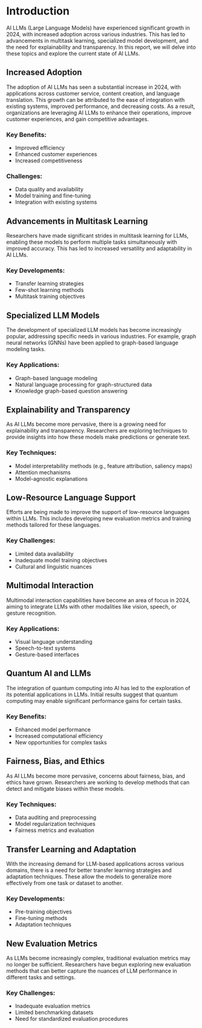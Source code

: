 # Introduction
AI LLMs (Large Language Models) have experienced significant growth in 2024, with increased adoption across various industries. This has led to advancements in multitask learning, specialized model development, and the need for explainability and transparency. In this report, we will delve into these topics and explore the current state of AI LLMs.

## Increased Adoption
The adoption of AI LLMs has seen a substantial increase in 2024, with applications across customer service, content creation, and language translation. This growth can be attributed to the ease of integration with existing systems, improved performance, and decreasing costs. As a result, organizations are leveraging AI LLMs to enhance their operations, improve customer experiences, and gain competitive advantages.

### Key Benefits:
*   Improved efficiency
*   Enhanced customer experiences
*   Increased competitiveness

### Challenges:
*   Data quality and availability
*   Model training and fine-tuning
*   Integration with existing systems

## Advancements in Multitask Learning
Researchers have made significant strides in multitask learning for LLMs, enabling these models to perform multiple tasks simultaneously with improved accuracy. This has led to increased versatility and adaptability in AI LLMs.

### Key Developments:
*   Transfer learning strategies
*   Few-shot learning methods
*   Multitask training objectives

## Specialized LLM Models
The development of specialized LLM models has become increasingly popular, addressing specific needs in various industries. For example, graph neural networks (GNNs) have been applied to graph-based language modeling tasks.

### Key Applications:
*   Graph-based language modeling
*   Natural language processing for graph-structured data
*   Knowledge graph-based question answering

## Explainability and Transparency
As AI LLMs become more pervasive, there is a growing need for explainability and transparency. Researchers are exploring techniques to provide insights into how these models make predictions or generate text.

### Key Techniques:
*   Model interpretability methods (e.g., feature attribution, saliency maps)
*   Attention mechanisms
*   Model-agnostic explanations

## Low-Resource Language Support
Efforts are being made to improve the support of low-resource languages within LLMs. This includes developing new evaluation metrics and training methods tailored for these languages.

### Key Challenges:
*   Limited data availability
*   Inadequate model training objectives
*   Cultural and linguistic nuances

## Multimodal Interaction
Multimodal interaction capabilities have become an area of focus in 2024, aiming to integrate LLMs with other modalities like vision, speech, or gesture recognition.

### Key Applications:
*   Visual language understanding
*   Speech-to-text systems
*   Gesture-based interfaces

## Quantum AI and LLMs
The integration of quantum computing into AI has led to the exploration of its potential applications in LLMs. Initial results suggest that quantum computing may enable significant performance gains for certain tasks.

### Key Benefits:
*   Enhanced model performance
*   Increased computational efficiency
*   New opportunities for complex tasks

## Fairness, Bias, and Ethics
As AI LLMs become more pervasive, concerns about fairness, bias, and ethics have grown. Researchers are working to develop methods that can detect and mitigate biases within these models.

### Key Techniques:
*   Data auditing and preprocessing
*   Model regularization techniques
*   Fairness metrics and evaluation

## Transfer Learning and Adaptation
With the increasing demand for LLM-based applications across various domains, there is a need for better transfer learning strategies and adaptation techniques. These allow the models to generalize more effectively from one task or dataset to another.

### Key Developments:
*   Pre-training objectives
*   Fine-tuning methods
*   Adaptation techniques

## New Evaluation Metrics
As LLMs become increasingly complex, traditional evaluation metrics may no longer be sufficient. Researchers have begun exploring new evaluation methods that can better capture the nuances of LLM performance in different tasks and settings.

### Key Challenges:
*   Inadequate evaluation metrics
*   Limited benchmarking datasets
*   Need for standardized evaluation procedures